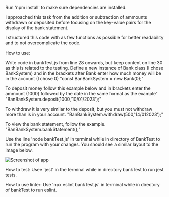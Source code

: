 Run 'npm install' to make sure dependencies are installed.

I approached this task from the addition or subtraction of ammounts withdrawn or deposited before focusing on the key-value pairs for the display of the bank statement.

I structured this code with as few functions as possible for better readability and to not overcomplicate the code.

How to use:

Write code in bankTest.js from line 28 onwards, but keep content on line 30 as this is related to the testing.
Define a new instance of Bank class (I chose BankSystem) and in the brackets after Bank enter how much money will be in the account (I chose 0)
 "const BanBankSystem = new Bank(0);"

To deposit money follow this example below and in brackets enter the ammount (1000) followed by the date in the same format as the example'
 "BanBankSystem.deposit(1000,'10/01/2023');"

To withdraw it is very similar to the deposit, but you must not withdraw more than is in your account.
 "BanBankSystem.withdraw(500,'14/012023');"

To view the bank statement, follow the example.
 "BanBankSystem.bankStatement();"

 Use the line 'node bankTest.js' in terminal while in directory of BankTest to run the program with your changes. You should see a similar layout to the image below.

![Screenshot of app](https://imgur.com/P160F99.png)

How to test:
Usee 'jest' in the terminal while in directory bankTest to run jest tests.

How to use linter:
Use 'npx eslint bankTest.js' in terminal while in directory of bankTest to run eslint.